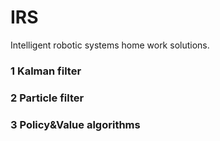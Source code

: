 # IRS
 Intelligent robotic systems home work solutions.
 
### 1 Kalman filter

### 2 Particle filter

### 3 Policy&Value algorithms
 
